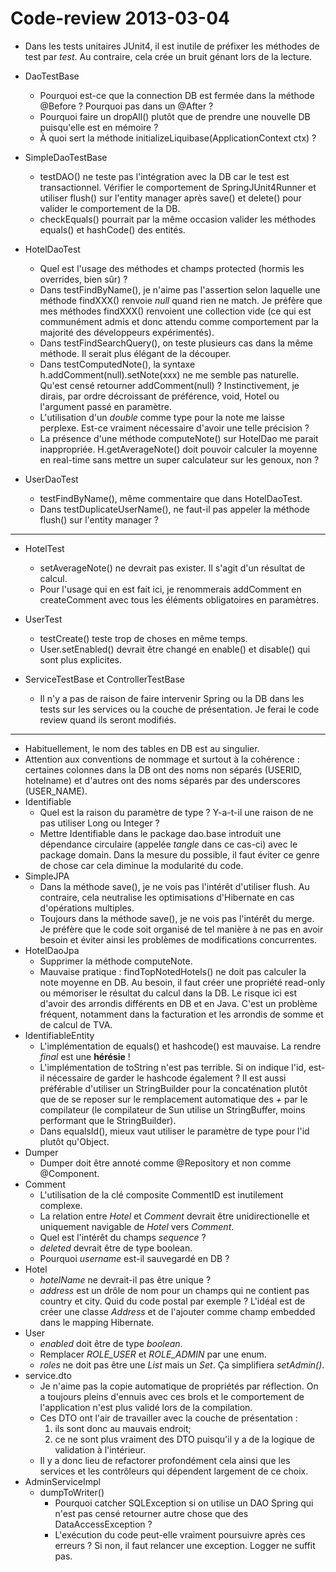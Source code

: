 # Code-review 2013-03-04 #

* Dans les tests unitaires JUnit4, il est inutile de préfixer les méthodes de test par *test*. Au contraire, cela crée un bruit génant lors de la lecture.

* DaoTestBase
  * Pourquoi est-ce que la connection DB est fermée dans la méthode @Before ? Pourquoi pas dans un @After ?
  * Pourquoi faire un dropAll() plutôt que de prendre une nouvelle DB puisqu'elle est en mémoire ?
  * À quoi sert la méthode initializeLiquibase(ApplicationContext ctx) ?
* SimpleDaoTestBase
  * testDAO() ne teste pas l'intégration avec la DB car le test est transactionnel. Vérifier le comportement de SpringJUnit4Runner et utiliser flush() sur l'entity manager après save() et delete() pour valider le comportement de la DB.
  * checkEquals() pourrait par la même occasion valider les méthodes equals() et hashCode() des entités.
* HotelDaoTest
  * Quel est l'usage des méthodes et champs protected (hormis les overrides, bien sûr) ?
  * Dans testFindByName(), je n'aime pas l'assertion selon laquelle une méthode findXXX() renvoie *null* quand rien ne match. Je préfère que mes méthodes findXXX() renvoient une collection vide (ce qui est communément admis et donc attendu comme comportement par la majorité des développeurs expérimentés).
  * Dans testFindSearchQuery(), on teste plusieurs cas dans la même méthode. Il serait plus élégant de la découper.
  * Dans testComputedNote(), la syntaxe h.addComment(null).setNote(xxx) ne me semble pas naturelle. Qu'est censé retourner addComment(null) ? Instinctivement, je dirais, par ordre décroissant de préférence, void, Hotel ou l'argument passé en paramètre.
  * L'utilisation d'un *double* comme type pour la note me laisse perplexe. Est-ce vraiment nécessaire d'avoir une telle précision ?
  * La présence d'une méthode computeNote() sur HotelDao me parait inappropriée. H.getAverageNote() doit pouvoir calculer la moyenne en real-time sans mettre un super calculateur sur les genoux, non ?
* UserDaoTest
  * testFindByName(), même commentaire que dans HotelDaoTest.
  * Dans testDuplicateUserName(), ne faut-il pas appeler la méthode flush() sur l'entity manager ?

---

* HotelTest
  * setAverageNote() ne devrait pas exister. Il s'agit d'un résultat de calcul.
  * Pour l'usage qui en est fait ici, je renommerais addComment en createComment avec tous les éléments obligatoires en paramètres.
* UserTest
  * testCreate() teste trop de choses en même temps.
  * User.setEnabled() devrait être changé en enable() et disable() qui sont plus explicites.

* ServiceTestBase et ControllerTestBase
  * Il n'y a pas de raison de faire intervenir Spring ou la DB dans les tests sur les services ou la couche de présentation. Je ferai le code review quand ils seront modifiés.

---

* Habituellement, le nom des tables en DB est au singulier.
* Attention aux conventions de nommage et surtout à la cohérence : certaines colonnes dans la DB ont des noms non séparés (USERID, hotelname) et d'autres ont des noms séparés par des underscores (USER_NAME).
* Identifiable
  * Quel est la raison du paramètre de type ? Y-a-t-il une raison de ne pas utiliser Long ou Integer ?
  * Mettre Identifiable dans le package dao.base introduit une dépendance circulaire (appelée *tangle* dans ce cas-ci) avec le package domain. Dans la mesure du possible, il faut éviter ce genre de chose car cela diminue la modularité du code.
* SimpleJPA
  * Dans la méthode save(), je ne vois pas l'intérêt d'utiliser flush. Au contraire, cela neutralise les optimisations d'Hibernate en cas d'opérations multiples.
  * Toujours dans la méthode save(), je ne vois pas l'intérêt du merge. Je préfère que le code soit organisé de tel manière à ne pas en avoir besoin et éviter ainsi les problèmes de modifications concurrentes.
* HotelDaoJpa
  * Supprimer la méthode computeNote.
  * Mauvaise pratique : findTopNotedHotels() ne doit pas calculer la note moyenne en DB. Au besoin, il faut créer une propriété read-only ou mémoriser le résultat du calcul dans la DB. Le risque ici est d'avoir des arrondis différents en DB et en Java. C'est un problème fréquent, notamment dans la facturation et les arrondis de somme et de calcul de TVA.
* IdentifiableEntity
  * L'implémentation de equals() et hashcode() est mauvaise. La rendre *final* est une **hérésie** !
  * L'implémentation de toString n'est pas terrible. Si on indique l'id, est-il nécessaire de garder le hashcode également ? Il est aussi préférable d'utiliser un StringBuilder pour la concaténation plutôt que de se reposer sur le remplacement automatique des *+* par le compilateur (le compilateur de Sun utilise un StringBuffer, moins performant que le StringBuilder).
  * Dans equalsId(), mieux vaut utiliser le paramètre de type pour l'id plutôt qu'Object.
* Dumper
  * Dumper doit être annoté comme @Repository et non comme @Component.
* Comment
  * L'utilisation de la clé composite CommentID est inutilement complexe.
  * La relation entre *Hotel* et *Comment* devrait être unidirectionelle et uniquement navigable de *Hotel* vers *Comment*.
  * Quel est l'intérêt du champs *sequence* ?
  * *deleted* devrait être de type boolean.
  * Pourquoi *username* est-il sauvegardé en DB ?
* Hotel
  * *hotelName* ne devrait-il pas être unique ?
  * *address* est un drôle de nom pour un champs qui ne contient pas country et city. Quid du code postal par exemple ? L'idéal est de créer une classe *Address* et de l'ajouter comme champ embedded dans le mapping Hibernate.
* User
  * *enabled* doit être de type *boolean*.
  * Remplacer *ROLE_USER* et *ROLE_ADMIN* par une enum.
  * *roles* ne doit pas être une *List* mais un *Set*. Ça simplifiera *setAdmin()*.
* service.dto
  * Je n'aime pas la copie automatique de propriétés par réflection. On a toujours pleins d'ennuis avec ces brols et le comportement de l'application n'est plus validé lors de la compilation.
  * Ces DTO ont l'air de travailler avec la couche de présentation :
    1. ils sont donc au mauvais endroit;
    2. ce ne sont plus vraiment des DTO puisqu'il y a de la logique de validation à l'intérieur.
  * Il y a donc lieu de refactorer profondément cela ainsi que les services et les contrôleurs qui dépendent largement de ce choix.
* AdminServiceImpl
  * dumpToWriter()
    * Pourquoi catcher SQLException si on utilise un DAO Spring qui n'est pas censé retourner autre chose que des DataAccessException ?
    * L'exécution du code peut-elle vraiment poursuivre après ces erreurs ? Si non, il faut relancer une exception. Logger ne suffit pas.
